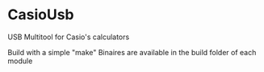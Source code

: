 # CasioUsb
USB Multitool for Casio's calculators

Build with a simple "make"
Binaires are available in the build folder of each module
